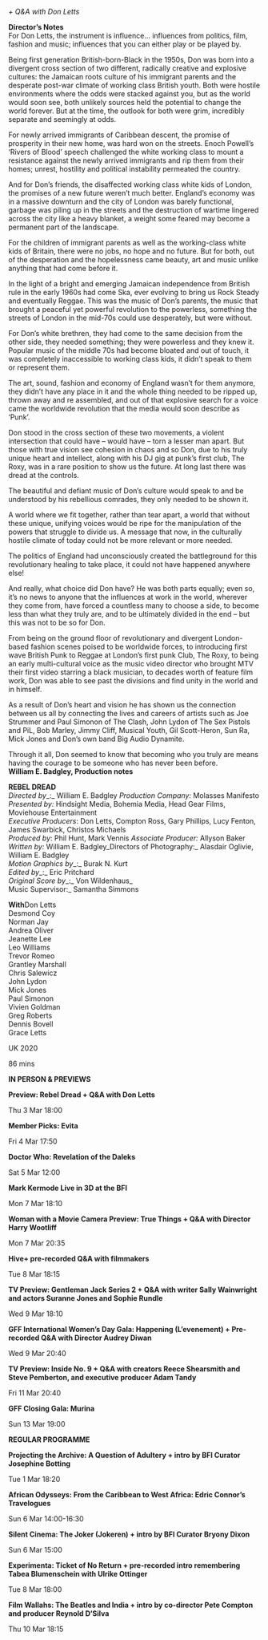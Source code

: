 
_+ Q&A with Don Letts_

**Director’s Notes**<br>
For Don Letts, the instrument is influence… influences from politics, film, fashion and music; influences that you can either play or be played by.

Being first generation British-born-Black in the 1950s, Don was born into a divergent cross section of two different, radically creative and explosive cultures: the Jamaican roots culture of his immigrant parents and the desperate post-war climate of working class British youth. Both were hostile environments where the odds were stacked against you, but as the world would soon see, both unlikely sources held the potential to change the world forever. But at the time, the outlook for both were grim, incredibly separate and seemingly at odds.

For newly arrived immigrants of Caribbean descent, the promise of prosperity in their new home, was hard won on the streets. Enoch Powell’s ‘Rivers of Blood’ speech challenged the white working class to mount a resistance against the newly arrived immigrants and rip them from their homes; unrest, hostility and political instability permeated the country.

And for Don’s friends, the disaffected working class white kids of London, the promises of a new future weren’t much better. England’s economy was in a massive downturn and the city of London was barely functional, garbage was piling up in the streets and the destruction of wartime lingered across the city like a heavy blanket, a weight some feared may become a permanent part of the landscape.

For the children of immigrant parents as well as the working-class white kids of Britain, there were no jobs, no hope and no future. But for both, out of the desperation and the hopelessness came beauty, art and music unlike anything that had come before it.

In the light of a bright and emerging Jamaican independence from British rule in the early 1960s had come Ska, ever evolving to bring us Rock Steady and eventually Reggae. This was the music of Don’s parents, the music that brought a peaceful yet powerful revolution to the powerless, something the streets of London in the mid-70s could use desperately, but were without.

For Don’s white brethren, they had come to the same decision from the other side, they needed something; they were powerless and they knew it. Popular music of the middle 70s had become bloated and out of touch, it was completely inaccessible to working class kids, it didn’t speak to them or represent them.

The art, sound, fashion and economy of England wasn’t for them anymore, they didn’t have any place in it and the whole thing needed to be ripped up, thrown away and re assembled, and out of that explosive search for a voice came the worldwide revolution that the media would soon describe as ‘Punk’.

Don stood in the cross section of these two movements, a violent intersection that could have – would have – torn a lesser man apart. But those with true vision see cohesion in chaos and so Don, due to his truly unique heart and intellect, along with his DJ gig at punk’s first club, The Roxy, was in a rare position to show us the future. At long last there was dread at the controls.

The beautiful and defiant music of Don’s culture would speak to and be understood by his rebellious comrades, they only needed to be shown it.

A world where we fit together, rather than tear apart, a world that without these unique, unifying voices would be ripe for the manipulation of the powers that struggle to divide us. A message that now, in the culturally hostile climate of today could not be more relevant or more needed.

The politics of England had unconsciously created the battleground for this revolutionary healing to take place, it could not have happened anywhere else!

And really, what choice did Don have? He was both parts equally; even so, it’s no news to anyone that the influences at work in the world, wherever they come from, have forced a countless many to choose a side, to become less than what they truly are, and to be ultimately divided in the end – but this was not to be so for Don.

From being on the ground floor of revolutionary and divergent London-based fashion scenes poised to be worldwide forces, to introducing first wave British Punk to Reggae at London’s first punk Club, The Roxy, to being an early multi-cultural voice as the music video director who brought MTV their first video starring a black musician, to decades worth of feature film work, Don was able to see past the divisions and find unity in the world and in himself.

As a result of Don’s heart and vision he has shown us the connection between us all by connecting the lives and careers of artists such as Joe Strummer and Paul Simonon of The Clash, John Lydon of The Sex Pistols and PiL, Bob Marley, Jimmy Cliff, Musical Youth, Gil Scott-Heron, Sun Ra, Mick Jones and Don’s own band Big Audio Dynamite.

Through it all, Don seemed to know that becoming who you truly are means having the courage to be someone who has never been before.<br>
**William E. Badgley, Production notes**<br>

**REBEL DREAD**<br>
_Directed by__:_ William E. Badgley
_Production Company:_ Molasses  Manifesto
_Presented by:_ Hindsight  Media, Bohemia Media, Head Gear Films, Moviehouse Entertainment  
_Executive Producers_: Don Letts, Compton Ross, Gary Phillips, Lucy Fenton, James Swarbick, Christos Michaels  
_Produced by_: Phil Hunt, Mark Vennis
_Associate Producer:_ Allyson Baker
_Written by:_ William E. Badgley_Directors of Photography:_ Alasdair Oglivie, William E. Badgley  
_Motion Graphics by__:_ Burak N. Kurt  
_Edited by__:_ Eric Pritchard  
_Original Score by__:_ Von Wildenhaus_  
Music Supervisor:_ Samantha Simmons

**With**Don Letts  
Desmond Coy  
Norman Jay  
Andrea Oliver  
Jeanette Lee  
Leo Williams  
Trevor Romeo  
Grantley Marshall  
Chris Salewicz  
John Lydon  
Mick Jones  
Paul Simonon  
Vivien Goldman  
Greg Roberts  
Dennis Bovell  
Grace Letts

UK 2020

86 mins

**IN PERSON & PREVIEWS**

**Preview: Rebel Dread + Q&A with Don Letts**

Thu 3 Mar 18:00

**Member Picks: Evita**

Fri 4 Mar 17:50

**Doctor Who: Revelation of the Daleks**

Sat 5 Mar 12:00

**Mark Kermode Live in 3D at the BFI**

Mon 7 Mar 18:10

**Woman with a Movie Camera Preview: True Things + Q&A with Director Harry Wootliff**

Mon 7 Mar 20:35

**Hive+ pre-recorded Q&A with filmmakers**

Tue 8 Mar 18:15

**TV Preview: Gentleman Jack Series 2 + Q&A with writer Sally Wainwright and actors Suranne Jones and Sophie Rundle**

Wed 9 Mar 18:10

**GFF International Women’s Day Gala: Happening (L’evenement) + Pre-recorded Q&A with Director Audrey Diwan**

Wed 9 Mar 20:40

**TV Preview: Inside No. 9 + Q&A with creators Reece Shearsmith and Steve Pemberton, and executive producer Adam Tandy**

Fri 11 Mar 20:40

**GFF Closing Gala: Murina**

Sun 13 Mar 19:00

**REGULAR PROGRAMME**

**Projecting the Archive: A Question of Adultery + intro by BFI Curator Josephine Botting**

Tue 1 Mar 18:20

**African Odysseys: From the Caribbean to West Africa: Edric Connor’s Travelogues**

Sun 6 Mar 14:00-16:30

**Silent Cinema: The Joker (Jokeren) + intro by BFI Curator Bryony Dixon**

Sun 6 Mar 15:00

**Experimenta: Ticket of No Return + pre-recorded intro remembering Tabea Blumenschein with Ulrike Ottinger**

Tue 8 Mar 18:00

**Film Wallahs: The Beatles and India + intro by co-director Pete Compton and producer Reynold D’Silva**

Thu 10 Mar 18:15
<!--stackedit_data:
eyJoaXN0b3J5IjpbMTY3NzAwMDY3OV19
-->